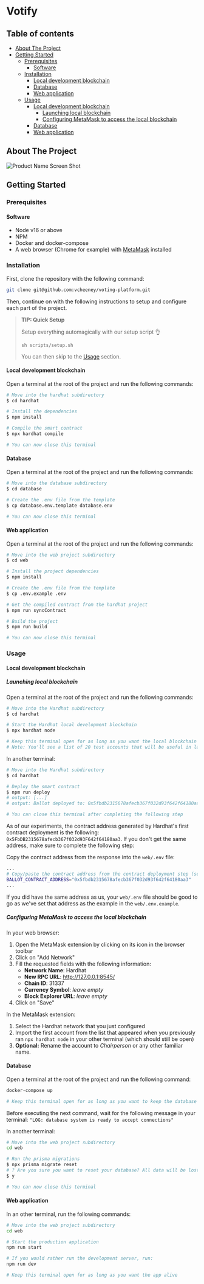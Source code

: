 # Votify

## Table of contents <!-- omit in toc -->

- [About The Project](#about-the-project)
- [Getting Started](#getting-started)
  - [Prerequisites](#prerequisites)
    - [Software](#software)
  - [Installation](#installation)
    - [Local development blockchain](#local-development-blockchain)
    - [Database](#database)
    - [Web application](#web-application)
  - [Usage](#usage)
    - [Local development blockchain](#local-development-blockchain-1)
      - [Launching local blockchain](#launching-local-blockchain)
      - [Configuring MetaMask to access the local blockchain](#configuring-metamask-to-access-the-local-blockchain)
    - [Database](#database-1)
    - [Web application](#web-application-1)

<!-- ABOUT THE PROJECT -->

## About The Project

![Product Name Screen Shot](misc/screenshot.png)

<!-- GETTING STARTED -->

## Getting Started

### Prerequisites

#### Software

- Node v16 or above
- NPM
- Docker and docker-compose
- A web browser (Chrome for example) with [MetaMask](https://metamask.io/) installed

### Installation

First, clone the repository with the following command:

```sh
git clone git@github.com:vcheeney/voting-platform.git
```

Then, continue on with the following instructions to setup and configure each part of the project.

> **TIP: Quick Setup**
>
> Setup everything automagically with our setup script 👌
>
> ```
> sh scripts/setup.sh
> ```
>
> You can then skip to the [Usage](#usage) section.

#### Local development blockchain

Open a terminal at the root of the project and run the following commands:

```sh
# Move into the hardhat subdirectory
$ cd hardhat

# Install the dependencies
$ npm install

# Compile the smart contract
$ npx hardhat compile

# You can now close this terminal
```

#### Database

Open a terminal at the root of the project and run the following commands:

```sh
# Move into the database subdirectory
$ cd database

# Create the .env file from the template
$ cp database.env.template database.env

# You can now close this terminal
```

#### Web application

Open a terminal at the root of the project and run the following commands:

```sh
# Move into the web project subdirectory
$ cd web

# Install the project dependencies
$ npm install

# Create the .env file from the template
$ cp .env.example .env

# Get the compiled contract from the hardhat project
$ npm run syncContract

# Build the project
$ npm run build

# You can now close this terminal
```

<!-- USAGE EXAMPLES -->

### Usage

#### Local development blockchain

##### Launching local blockchain

Open a terminal at the root of the project and run the following commands:

```sh
# Move into the Hardhat subdirectory
$ cd hardhat

# Start the Hardhat local development blockchain
$ npx hardhat node

# Keep this terminal open for as long as you want the local blockchain alive
# Note: You'll see a list of 20 test accounts that will be useful in later steps...
```

In another terminal:

```sh
# Move into the Hardhat subdirectory
$ cd hardhat

# Deploy the smart contract
$ npm run deploy
# output: [...]
# output: Ballot deployed to: 0x5fbdb2315678afecb367f032d93f642f64180aa3

# You can close this terminal after completing the following step
```

As of our experiments, the contract address generated by Hardhat's first contract deployment is the following: `0x5FbDB2315678afecb367f032d93F642f64180aa3`. If you don't get the same address, make sure to complete the following step:

Copy the contract address from the response into the `web/.env` file:

```sh
...
# Copy/paste the contract address from the contract deployment step (see README)
BALLOT_CONTRACT_ADDRESS="0x5fbdb2315678afecb367f032d93f642f64180aa3"
...
```

If you did have the same address as us, your `web/.env` file should be good to go as we've set that address as the example in the `web/.env.example`.

##### Configuring MetaMask to access the local blockchain

In your web browser:

1. Open the MetaMask extension by clicking on its icon in the browser toolbar
2. Click on "Add Network"
3. Fill the requested fields with the following information:
   - **Network Name**: Hardhat
   - **New RPC URL**: http://127.0.0.1:8545/
   - **Chain ID**: 31337
   - **Currency Symbol**: _leave empty_
   - **Block Explorer URL**: _leave empty_
4. Click on "Save"

In the MetaMask extension:

1. Select the Hardhat network that you just configured
2. Import the first account from the list that appeared when you previously ran `npx hardhat node` in your other terminal (which should still be open)
3. **Optional:** Rename the account to _Chairperson_ or any other familiar name.

#### Database

Open a terminal at the root of the project and run the following command:

```sh
docker-compose up

# Keep this terminal open for as long as you want to keep the database alive
```

Before executing the next command, wait for the following message in your terminal:
`"LOG: database system is ready to accept connections"`

In another terminal:

```sh
# Move into the web project subdirectory
cd web

# Run the prisma migrations
$ npx prisma migrate reset
# ? Are you sure you want to reset your database? All data will be lost. » (y/N)
$ y

# You can now close this terminal
```

#### Web application

In an other terminal, run the following commands:

```sh
# Move into the web project subdirectory
cd web

# Start the production application
npm run start

# If you would rather run the development server, run:
npm run dev

# Keep this terminal open for as long as you want the app alive
```
